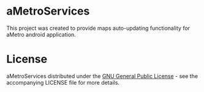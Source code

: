 # aMetroServices 

This project was created to provide maps auto-updating functionality for aMetro android application.

# License

aMetroServices distributed under the [GNU General Public License](https://raw.githubusercontent.com/RomanGolovanov/ametro-services/master/LICENSE) - see the accompanying LICENSE file for more details. 
